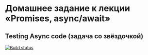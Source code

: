 # Домашнее задание к лекции «Promises, async/await»
## Testing Async code (задача со звёздочкой)
[![Build status](https://ci.appveyor.com/api/projects/status/x1946olt4w985ej8?svg=true)](https://ci.appveyor.com/project/irinarinch/testingac)

